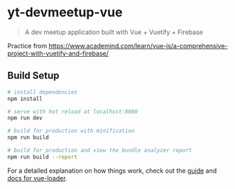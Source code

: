 # yt-devmeetup-vue

> A dev meetup application built with Vue + Vuetify + Firebase

Practice from https://www.academind.com/learn/vue-js/a-comprehensive-project-with-vuetify-and-firebase/

## Build Setup

``` bash
# install dependencies
npm install

# serve with hot reload at localhost:8080
npm run dev

# build for production with minification
npm run build

# build for production and view the bundle analyzer report
npm run build --report
```

For a detailed explanation on how things work, check out the [guide](http://vuejs-templates.github.io/webpack/) and [docs for vue-loader](http://vuejs.github.io/vue-loader).

